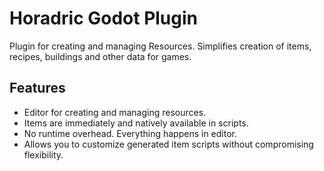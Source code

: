 # Horadric Godot Plugin

Plugin for creating and managing Resources. Simplifies creation of items, recipes, buildings and other data for games.

## Features

- Editor for creating and managing resources.
- Items are immediately and natively available in scripts.
- No runtime overhead. Everything happens in editor.
- Allows you to customize generated item scripts without compromising flexibility.


